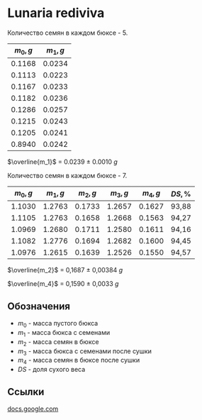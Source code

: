 # Lunaria rediviva

Количество семян в каждом бюксе - 5.

| $m_0,g$ | $m_1,g$ |
| ------- | ------- |
| 0.1168  | 0.0234  |
| 0.1113  | 0.0223  |
| 0.1167  | 0.0233  |
| 0.1182  | 0.0236  |
| 0.1286  | 0.0257  |
| 0.1215  | 0.0243  |
| 0.1205  | 0.0241  |
| 0.8940  | 0.0242  |

$\overline{m_1}$ = 0.0239 ± 0.0010 $g$

Количество семян в каждом бюксе - 7.

| $m_0,g$ | $m_1,g$ | $m_2,g$ | $m_3,g$ | $m_4,g$ | $DS,\%$ |
| ------- | ------- | ------- | ------- | ------- | ------- |
| 1.1030  | 1.2763  | 0.1733  | 1.2657  | 0.1627  | 93,88   |
| 1.1105  | 1.2763  | 0.1658  | 1.2668  | 0.1563  | 94,27   |
| 1.0969  | 1.2680  | 0.1711  | 1.2580  | 0.1611  | 94,16   |
| 1.1082  | 1.2776  | 0.1694  | 1.2682  | 0.1600  | 94,45   |
| 1.0976  | 1.2615  | 0.1639  | 1.2526  | 0.1550  | 94,57   |

$\overline{m_2}$ = 0,1687 ± 0,00384 $g$

$\overline{m_4}$ = 0,1590 ± 0,0033 $g$

## Обозначения

* $m_0$ - масса пустого бюкса
* $m_1$ - масса бюкса с семенами
* $m_2$ - масса семян в бюксе
* $m_3$ - масса бюкса с семенами после сушки
* $m_4$ - масса семян в бюксе после сушки
* $DS$ - доля сухого веса

## Ссылки

[docs.google.com](https://docs.google.com/spreadsheets/d/1aT91nhTfCJs10P0NaxmBw86QWPGgr-mXIiTniYsnXRI/edit?usp=sharing)